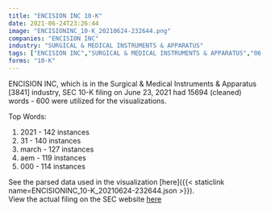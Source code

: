 ```yaml
---
title: "ENCISION INC 10-K"
date: 2021-06-24T23:26:44
image: "ENCISIONINC_10-K_20210624-232644.png"
companies: "ENCISION INC"
industry: "SURGICAL & MEDICAL INSTRUMENTS & APPARATUS"
tags: ["ENCISION INC","SURGICAL & MEDICAL INSTRUMENTS & APPARATUS","06-23-2021","10-K"]
forms: "10-K"
---
```

ENCISION INC, which is in the Surgical & Medical Instruments & Apparatus [3841] industry, SEC 10-K filing on June 23, 2021 had 15694 (cleaned) words - 600 were utilized for the visualizations.

Top Words:
1. 2021 - 142 instances
2. 31 - 140 instances
3. march - 127 instances
4. aem - 119 instances
5. 000 - 114 instances


See the parsed data used in the visualization [here]({{< staticlink name=ENCISIONINC_10-K_20210624-232644.json >}}).  
View the actual filing on the SEC website [here](https://www.sec.gov/Archives/edgar/data/930775/0001079973-21-000550.txt)